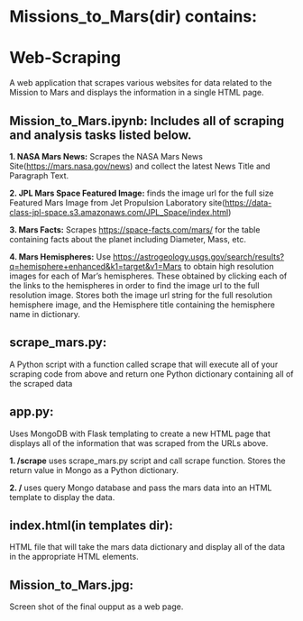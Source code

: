 # Missions_to_Mars(dir) contains:

# Web-Scraping
 
A web application that scrapes various websites for data related to the Mission to Mars and displays the information in a single HTML page.

## Mission_to_Mars.ipynb: Includes all of scraping and analysis tasks listed below.

**1. NASA Mars News:** Scrapes the NASA Mars News Site(https://mars.nasa.gov/news) and collect the latest News Title and Paragraph Text.

**2. JPL Mars Space Featured Image:** finds the image url for the full size Featured Mars Image from Jet Propulsion Laboratory site(https://data-class-jpl-space.s3.amazonaws.com/JPL_Space/index.html)

**3. Mars Facts:** Scrapes https://space-facts.com/mars/ for the table containing facts about the planet including Diameter, Mass, etc.

**4. Mars Hemispheres:** Use https://astrogeology.usgs.gov/search/results?q=hemisphere+enhanced&k1=target&v1=Mars to obtain high resolution images for each of Mar’s hemispheres. These obtained by clicking each of the links to the hemispheres in order to find the image url to the full resolution image. Stores both the image url string for the full resolution hemisphere image, and the Hemisphere title containing the hemisphere name in dictionary.

## scrape_mars.py: 
A Python script with a function called scrape that will execute all of your scraping code from above and return one Python dictionary containing all of the scraped data

## app.py: 
Uses MongoDB with Flask templating to create a new HTML page that displays all of the information that was scraped from the URLs above.

**1. /scrape** uses scrape_mars.py script and call scrape function. Stores the return value in Mongo as a Python dictionary.

**2. /** uses query Mongo database and pass the mars data into an HTML template to display the data.

## index.html(in templates dir):
HTML file that will take the mars data dictionary and display all of the data in the appropriate HTML elements. 

## Mission_to_Mars.jpg:
Screen shot of the final oupput as a web page.











 
